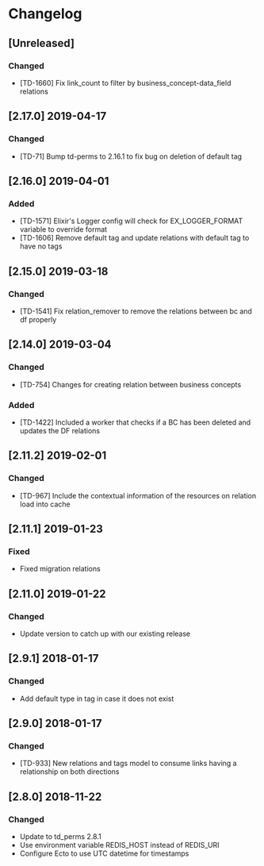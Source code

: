 # Changelog

## [Unreleased]

### Changed

- [TD-1660] Fix link_count to filter by business_concept-data_field relations

## [2.17.0] 2019-04-17

### Changed

- [TD-71] Bump td-perms to 2.16.1 to fix bug on deletion of default tag

## [2.16.0] 2019-04-01

### Added

- [TD-1571] Elixir's Logger config will check for EX_LOGGER_FORMAT variable to override format
- [TD-1606] Remove default tag and update relations with default tag to have no tags

## [2.15.0] 2019-03-18

### Changed

- [TD-1541] Fix relation_remover to remove the relations between bc and df properly

## [2.14.0] 2019-03-04

### Changed
 
- [TD-754] Changes for creating relation between business concepts

### Added

- [TD-1422] Included a worker that checks if a BC has been deleted and updates the DF relations

## [2.11.2] 2019-02-01

### Changed

- [TD-967] Include the contextual information of the resources on relation load into cache

## [2.11.1] 2019-01-23

### Fixed

- Fixed migration relations

## [2.11.0] 2019-01-22

### Changed

- Update version to catch up with our existing release

## [2.9.1] 2018-01-17

### Changed

- Add default type in tag in case it does not exist

## [2.9.0] 2018-01-17

### Changed

- [TD-933] New relations and tags model to consume links having a relationship on both directions

## [2.8.0] 2018-11-22

### Changed

- Update to td_perms 2.8.1
- Use environment variable REDIS_HOST instead of REDIS_URI
- Configure Ecto to use UTC datetime for timestamps
